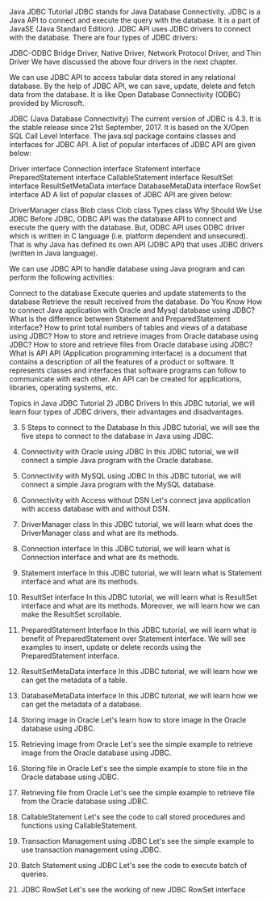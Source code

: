 Java JDBC Tutorial
JDBC stands for Java Database Connectivity. JDBC is a Java API to connect and execute the query with the database. It is a part of JavaSE (Java Standard Edition). JDBC API uses JDBC drivers to connect with the database. There are four types of JDBC drivers:

JDBC-ODBC Bridge Driver,
Native Driver,
Network Protocol Driver, and
Thin Driver
We have discussed the above four drivers in the next chapter.

We can use JDBC API to access tabular data stored in any relational database. By the help of JDBC API, we can save, update, delete and fetch data from the database. It is like Open Database Connectivity (ODBC) provided by Microsoft.

JDBC (Java Database Connectivity) 
The current version of JDBC is 4.3. It is the stable release since 21st September, 2017. It is based on the X/Open SQL Call Level Interface. The java.sql package contains classes and interfaces for JDBC API. A list of popular interfaces of JDBC API are given below:

Driver interface
Connection interface
Statement interface
PreparedStatement interface
CallableStatement interface
ResultSet interface
ResultSetMetaData interface
DatabaseMetaData interface
RowSet interface
AD
A list of popular classes of JDBC API are given below:

DriverManager class
Blob class
Clob class
Types class
Why Should We Use JDBC
Before JDBC, ODBC API was the database API to connect and execute the query with the database. But, ODBC API uses ODBC driver which is written in C language (i.e. platform dependent and unsecured). That is why Java has defined its own API (JDBC API) that uses JDBC drivers (written in Java language).

We can use JDBC API to handle database using Java program and can perform the following activities:

Connect to the database
Execute queries and update statements to the database
Retrieve the result received from the database.
Do You Know
How to connect Java application with Oracle and Mysql database using JDBC?
What is the difference between Statement and PreparedStatement interface?
How to print total numbers of tables and views of a database using JDBC?
How to store and retrieve images from Oracle database using JDBC?
How to store and retrieve files from Oracle database using JDBC?
What is API
API (Application programming interface) is a document that contains a description of all the features of a product or software. It represents classes and interfaces that software programs can follow to communicate with each other. An API can be created for applications, libraries, operating systems, etc.

Topics in Java JDBC Tutorial
2) JDBC Drivers
In this JDBC tutorial, we will learn four types of JDBC drivers, their advantages and disadvantages.

3) 5 Steps to connect to the Database
In this JDBC tutorial, we will see the five steps to connect to the database in Java using JDBC.

4) Connectivity with Oracle using JDBC
In this JDBC tutorial, we will connect a simple Java program with the Oracle database.

5) Connectivity with MySQL using JDBC
In this JDBC tutorial, we will connect a simple Java program with the MySQL database.

6) Connectivity with Access without DSN
Let's connect java application with access database with and without DSN.

7) DriverManager class
In this JDBC tutorial, we will learn what does the DriverManager class and what are its methods.

8) Connection interface
In this JDBC tutorial, we will learn what is Connection interface and what are its methods.

9) Statement interface
In this JDBC tutorial, we will learn what is Statement interface and what are its methods.

10) ResultSet interface
In this JDBC tutorial, we will learn what is ResultSet interface and what are its methods. Moreover, we will learn how we can make the ResultSet scrollable.

11) PreparedStatement Interface
In this JDBC tutorial, we will learn what is benefit of PreparedStatement over Statement interface. We will see examples to insert, update or delete records using the PreparedStatement interface.

12) ResultSetMetaData interface
In this JDBC tutorial, we will learn how we can get the metadata of a table.

13) DatabaseMetaData interface
In this JDBC tutorial, we will learn how we can get the metadata of a database.

14) Storing image in Oracle
Let's learn how to store image in the Oracle database using JDBC.

15) Retrieving image from Oracle
Let's see the simple example to retrieve image from the Oracle database using JDBC.

16) Storing file in Oracle
Let's see the simple example to store file in the Oracle database using JDBC.

17) Retrieving file from Oracle
Let's see the simple example to retrieve file from the Oracle database using JDBC.

18) CallableStatement
Let's see the code to call stored procedures and functions using CallableStatement.

19) Transaction Management using JDBC
Let's see the simple example to use transaction management using JDBC.

20) Batch Statement using JDBC
Let's see the code to execute batch of queries.

21) JDBC RowSet
Let's see the working of new JDBC RowSet interface